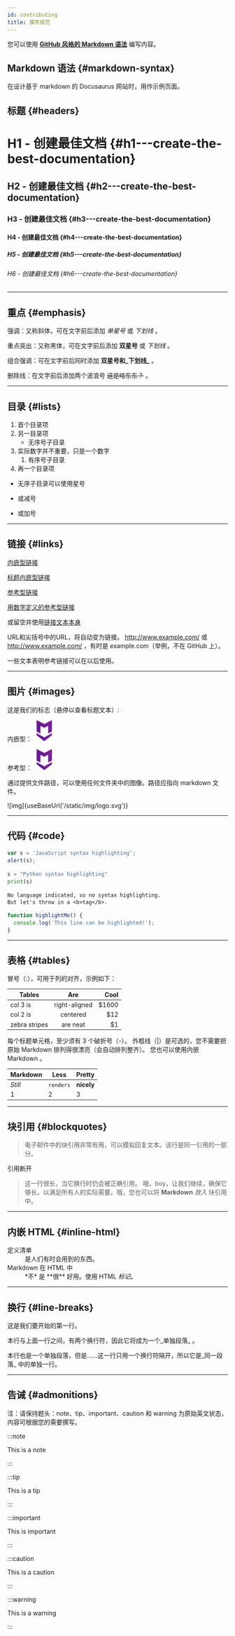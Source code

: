 ```yaml
---
id: contributing
title: 撰写规范
---
```


您可以使用 **[GitHub 风格的 Markdown 语法](https://github.github.com/gfm/)** 编写内容。

## Markdown 语法 {#markdown-syntax}

在设计基于 markdown 的 Docusaurus 网站时，用作示例页面。

## 标题 {#headers}

# H1 - 创建最佳文档 {#h1---create-the-best-documentation}

## H2 - 创建最佳文档 {#h2---create-the-best-documentation}

### H3 - 创建最佳文档 {#h3---create-the-best-documentation}

#### H4 - 创建最佳文档 {#h4---create-the-best-documentation}

##### H5 - 创建最佳文档 {#h5---create-the-best-documentation}

###### H6 - 创建最佳文档 {#h6---create-the-best-documentation}

---

## 重点 {#emphasis}

强调：又称斜体，可在文字前后添加 *单星号* 或 _下划线_ 。

重点突出：又称黑体，可在文字前后添加 **双星号** 或 _下划线_ 。

组合强调：可在文字前后同时添加 **双星号和_下划线_** 。

删除线：在文字前后添加两个波浪号 ~~这是啥东东？~~ 。

---

## 目录 {#lists}

1. 首个目录项
1. 另一目录项
   - 无序号子目录
1. 实际数字并不重要，只是一个数字
   1. 有序号子目录
1. 再一个目录项

* 无序子目录可以使用星号

- 或减号

+ 或加号

---

## 链接 {#links}

[内嵌型链接](https://www.google.com/)

[标题内嵌型链接](https://www.google.com/ "Google's Homepage")

[参考型链接][arbitrary case-insensitive reference text]

[用数字定义的参考型链接][1]

或留空并使用[链接文本本身]

URL和尖括号中的URL，将自动变为链接。 http://www.example.com/ 或 <http://www.example.com/> ，有时是 example.com（举例，不在 GitHub 上）。

一些文本表明参考链接可以在以后使用。

[arbitrary case-insensitive reference text]: https://www.mozilla.org/
[1]: http://slashdot.org/
[链接文本本身]: http://www.reddit.com/

---

## 图片 {#images}

这是我们的标志（悬停以查看标题文本）:

内嵌型： ![alt text](https://github.com/adam-p/markdown-here/raw/master/src/common/images/icon48.png '标志标题文本 1')

参考型： ![alt text][logo]

[logo]: https://github.com/adam-p/markdown-here/raw/master/src/common/images/icon48.png '标志标题文本 2'

通过提供文件路径，可以使用任何文件夹中的图像。路径应指向 markdown 文件。

![img]{useBaseUrl('/static/img/logo.svg')}

---

## 代码 {#code}

```javascript
var s = 'JavaScript syntax highlighting';
alert(s);
```

```python
s = "Python syntax highlighting"
print(s)
```

```
No language indicated, so no syntax highlighting.
But let's throw in a <b>tag</b>.
```

```js {2}
function highlightMe() {
  console.log('This line can be highlighted!');
}
```

---

## 表格 {#tables}

冒号（:），可用于列的对齐，示例如下：

| Tables        |      Are      |   Cool |
| ------------- | :-----------: | -----: |
| col 3 is      | right-aligned | \$1600 |
| col 2 is      |   centered    |   \$12 |
| zebra stripes |   are neat    |    \$1 |

每个标题单元格，至少须有 3 个破折号（-）。 外框线（|）是可选的，您不需要把原始 Markdown 排列得很漂亮（会自动排列整齐）。 您也可以使用内嵌 Markdown 。

| Markdown | Less      | Pretty     |
| -------- | --------- | ---------- |
    _Still_  | `renders` | **nicely** 
| 1        | 2         | 3          |

---

## 块引用 {#blockquotes}

> 电子邮件中的块引用非常有用，可以模拟回复文本。该行是同一引用的一部分。

引用断开

> 这一行很长，当它换行时仍会被正确引用。 哦，boy，让我们继续，确保它够长，以满足所有人的实际需要。哦，您也可以将 **Markdown** _放入_ 块引用中。

---

## 内嵌 HTML {#inline-html}

<dl>
  <dt>定义清单</dt>
  <dd>是人们有时会用到的东西。</dd>

  <dt>Markdown 在 HTML 中</dt>
  <dd> *不* 是 **很** 好用。使用 HTML <em>标记</em>。</dd>
</dl>

---

## 换行 {#line-breaks}

这是我们要开始的第一行。


本行与上面一行之间，有两个换行符，因此它将成为一个_单独段落_ 。

本行也是一个单独段落，但是......这一行只用一个换行符隔开，所以它是_同一段落_ 中的单独一行。

---

## 告诫 {#admonitions}

注：请保持题头：note、tip、important、caution 和 warning 为原始英文状态，内容可根据您的需要撰写。

:::note

This is a note

:::

:::tip

This is a tip

:::

:::important

This is important

:::

:::caution

This is a caution

:::

:::warning

This is a warning

:::
